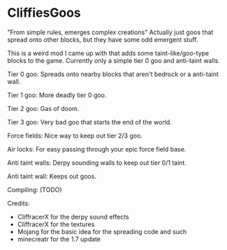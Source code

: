 CliffiesGoos
============

"From simple rules, emerges complex creations"  Actually just goos that spread onto other blocks, but they have some odd emergent stuff.

This is a weird mod I came up with that adds some taint-like/goo-type blocks to the game.  Currently only a simple tier 0 goo and anti-taint walls.

Tier 0 goo: Spreads onto nearby blocks that aren't bedrock or a anti-taint wall.

Tier 1 goo: More deadly tier 0 goo.

Tier 2 goo: Gas of doom.

Tier 3 goo: Very bad goo that starts the end of the world.

Force fields: Nice way to keep out tier 2/3 goo.

Air locks: For easy passing through your epic force field base.

Anti taint walls: Derpy sounding walls to keep out tier 0/1 taint.

Anti taint wall: Keeps out goos.

Compiling: (TODO)

Credits:

* CliffracerX for the derpy sound effects
* CliffracerX for the textures
* Mojang for the basic idea for the spreading code and such
* minecreatr for the 1.7 update
